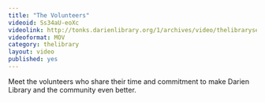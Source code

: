 ```yaml
---
title: "The Volunteers"
videoid: Ss34aU-eoXc
videolink: http://tonks.darienlibrary.org/1/archives/video/thelibraryseries/s01e17-volunteers.mov
videoformat: MOV
category: thelibrary
layout: video
published: yes
---
```


Meet the volunteers who share their time and commitment  to make Darien Library and the community even better.